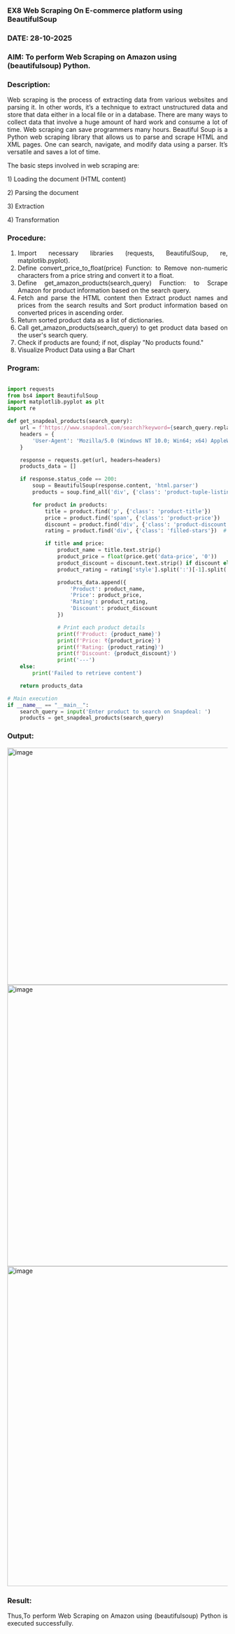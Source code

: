 ### EX8 Web Scraping On E-commerce platform using BeautifulSoup
### DATE: 28-10-2025
### AIM: To perform Web Scraping on Amazon using (beautifulsoup) Python.
### Description: 
<div align = "justify">
Web scraping is the process of extracting data from various websites and parsing it. In other words, it’s a technique 
to extract unstructured data and store that data either in a local file or in a database. 
There are many ways to collect data that involve a huge amount of hard work and consume a lot of time. Web scraping can save programmers many hours. Beautiful Soup is a Python web scraping library that allows us to parse and scrape HTML and XML pages. 
One can search, navigate, and modify data using a parser. It’s versatile and saves a lot of time.
<p>The basic steps involved in web scraping are:
<p>1) Loading the document (HTML content)
<p>2) Parsing the document
<p>3) Extraction
<p>4) Transformation

### Procedure:

1) Import necessary libraries (requests, BeautifulSoup, re, matplotlib.pyplot).
2) Define convert_price_to_float(price) Function: to Remove non-numeric characters from a price string and convert it to a float.
3) Define get_amazon_products(search_query) Function: to Scrape Amazon for product information based on the search query.
4) Fetch and parse the HTML content then Extract product names and prices from the search results and Sort product information based on converted prices in ascending order.
5) Return sorted product data as a list of dictionaries.
6) Call get_amazon_products(search_query) to get product data based on the user's search query.
7) Check if products are found; if not, display "No products found."
8) Visualize Product Data using a Bar Chart

### Program:
```PYTHON

import requests
from bs4 import BeautifulSoup
import matplotlib.pyplot as plt
import re

def get_snapdeal_products(search_query):
    url = f'https://www.snapdeal.com/search?keyword={search_query.replace(" ", "%20")}'
    headers = {
        'User-Agent': 'Mozilla/5.0 (Windows NT 10.0; Win64; x64) AppleWebKit/537.36 (KHTML, like Gecko) Chrome/98.0.4758.102 Safari/537.36'
    }

    response = requests.get(url, headers=headers)
    products_data = []

    if response.status_code == 200:
        soup = BeautifulSoup(response.content, 'html.parser')
        products = soup.find_all('div', {'class': 'product-tuple-listing'})

        for product in products:
            title = product.find('p', {'class': 'product-title'})
            price = product.find('span', {'class': 'product-price'})
            discount = product.find('div', {'class': 'product-discount'}) or product.find('span', {'class': 'product-discount'})
            rating = product.find('div', {'class': 'filled-stars'})  # rating via style width

            if title and price:
                product_name = title.text.strip()
                product_price = float(price.get('data-price', '0'))
                product_discount = discount.text.strip() if discount else "No discount"
                product_rating = rating['style'].split(':')[-1].split('%')[0].strip() + "%" if rating else "No rating"

                products_data.append({
                    'Product': product_name,
                    'Price': product_price,
                    'Rating': product_rating,
                    'Discount': product_discount
                })

                # Print each product details
                print(f'Product: {product_name}')
                print(f'Price: ₹{product_price}')
                print(f'Rating: {product_rating}')
                print(f'Discount: {product_discount}')
                print('---')
    else:
        print('Failed to retrieve content')

    return products_data

# Main execution
if __name__ == "__main__":
    search_query = input('Enter product to search on Snapdeal: ')
    products = get_snapdeal_products(search_query)


```

### Output:
<img width="1006" height="541" alt="image" src="https://github.com/user-attachments/assets/0f04be4b-e920-43d6-939a-2955234ee856" />
<img width="1034" height="642" alt="image" src="https://github.com/user-attachments/assets/160a8d60-f34d-4ae3-a38e-512061be4829" />
<img width="1027" height="730" alt="image" src="https://github.com/user-attachments/assets/6a248799-0031-4dc7-b439-e42cf01d20e7" />

### Result:
Thus,To perform Web Scraping on Amazon using (beautifulsoup) Python is executed successfully.
